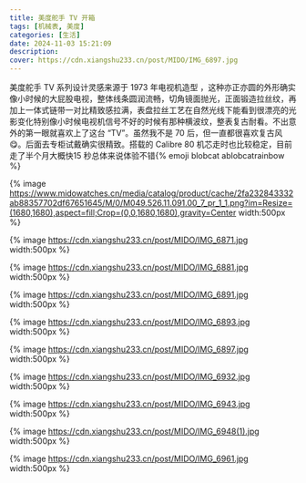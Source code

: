 ```yaml
---
title: 美度舵手 TV 开箱
tags: [机械表, 美度]
categories: [生活]
date: 2024-11-03 15:21:09
description:
cover: https://cdn.xiangshu233.cn/post/MIDO/IMG_6897.jpg
---
```


美度舵手 TV 系列设计灵感来源于 1973 年电视机造型 ，这种亦正亦圆的外形确实像小时候的大屁股电视，整体线条圆润流畅，切角镜面抛光，正面锻造拉丝纹，再加上一体式链带一对比精致感拉满，表盘拉丝工艺在自然光线下能看到很漂亮的光影变化特别像小时候电视机信号不好的时候有那种横波纹，整表复古耐看。不出意外的第一眼就喜欢上了这台 “TV”。虽然我不是 70 后，但一直都很喜欢复古风😋。后面去专柜试戴确实很精致。搭载的 Calibre 80 机芯走时也比较稳定，目前走了半个月大概快15 秒总体来说体验不错{% emoji blobcat ablobcatrainbow %}

{% image https://www.midowatches.cn/media/catalog/product/cache/2fa232843332ab88357702df67651645/M/0/M049.526.11.091.00_7_pr_1_1.png?im=Resize=(1680,1680),aspect=fill;Crop=(0,0,1680,1680),gravity=Center width:500px %}

{% image https://cdn.xiangshu233.cn/post/MIDO/IMG_6871.jpg width:500px %}

{% image https://cdn.xiangshu233.cn/post/MIDO/IMG_6881.jpg width:500px %}

{% image https://cdn.xiangshu233.cn/post/MIDO/IMG_6891.jpg width:500px %}

{% image https://cdn.xiangshu233.cn/post/MIDO/IMG_6893.jpg width:500px %}

{% image https://cdn.xiangshu233.cn/post/MIDO/IMG_6897.jpg width:500px %}

{% image https://cdn.xiangshu233.cn/post/MIDO/IMG_6932.jpg width:500px %}

{% image https://cdn.xiangshu233.cn/post/MIDO/IMG_6943.jpg width:500px %}

{% image https://cdn.xiangshu233.cn/post/MIDO/IMG_6948(1).jpg width:500px %}

{% image https://cdn.xiangshu233.cn/post/MIDO/IMG_6961.jpg width:500px %}
